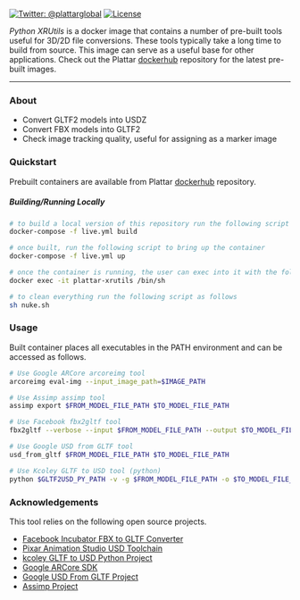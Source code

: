 [![Twitter: @plattarglobal](https://img.shields.io/badge/contact-@plattarglobal-blue.svg?style=flat)](https://twitter.com/plattarglobal)
[![License](https://img.shields.io/badge/license-Apache%202.0-blue.svg?style=flat)](LICENSE)

_Python XRUtils_ is a docker image that contains a number of pre-built tools useful for 3D/2D file conversions. These tools typically take a long time to build from source. This image can serve as a useful base for other applications. Check out the Plattar [dockerhub](https://hub.docker.com/r/plattar/python-xrutils) repository for the latest pre-built images.

***

### About

* Convert GLTF2 models into USDZ
* Convert FBX models into GLTF2
* Check image tracking quality, useful for assigning as a marker image

### Quickstart

Prebuilt containers are available from Plattar [dockerhub](https://hub.docker.com/r/plattar/python-xrutils) repository.

##### Building/Running Locally

``` sh
# to build a local version of this repository run the following script
docker-compose -f live.yml build

# once built, run the following script to bring up the container
docker-compose -f live.yml up

# once the container is running, the user can exec into it with the following command
docker exec -it plattar-xrutils /bin/sh

# to clean everything run the following script as follows
sh nuke.sh
```

### Usage

Built container places all executables in the PATH environment and can be accessed as follows.

``` sh
# Use Google ARCore arcoreimg tool
arcoreimg eval-img --input_image_path=$IMAGE_PATH

# Use Assimp assimp tool
assimp export $FROM_MODEL_FILE_PATH $TO_MODEL_FILE_PATH

# Use Facebook fbx2gltf tool
fbx2gltf --verbose --input $FROM_MODEL_FILE_PATH --output $TO_MODEL_FILE_PATH

# Use Google USD from GLTF tool
usd_from_gltf $FROM_MODEL_FILE_PATH $TO_MODEL_FILE_PATH

# Use Kcoley GLTF to USD tool (python)
python $GLTF2USD_PY_PATH -v -g $FROM_MODEL_FILE_PATH -o $TO_MODEL_FILE_PATH
```

### Acknowledgements

This tool relies on the following open source projects.

* [Facebook Incubator FBX to GLTF Converter](https://github.com/facebookincubator/FBX2glTF)
* [Pixar Animation Studio USD Toolchain](https://github.com/PixarAnimationStudios/USD)
* [kcoley GLTF to USD Python Project](https://github.com/kcoley/gltf2usd)
* [Google ARCore SDK](https://github.com/google-ar/arcore-android-sdk)
* [Google USD From GLTF Project](https://github.com/google/usd_from_gltf)
* [Assimp Project](https://github.com/assimp/assimp)
